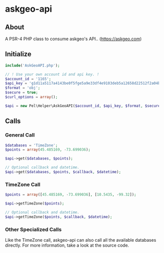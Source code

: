 # askgeo-api

## About

A PSR-4 PHP class to consume askgeo's API.. (https://askgeo.com)

## Initialize

```php
include('AskGeoAPI.php');

// ! Use your own account id and api key. !
$account_id = '1165';
$api_key = 'g1d11a5117a4143be0f5fge5a9e33df4e9103deb5a12658d22512f2a04ba3nk6';
$format = 'obj';
$secure = true;
$curl_options = array();

$api = new Pel\Helper\AskGeoAPI($account_id, $api_key, $format, $secure, $curl_options);
```

## Calls

### General Call

```php
$databases = 'TimeZone';
$points = array(45.485169, -73.699036);

$api->get($databases, $points);

// Optional callback and datetime.
$api->get($databases, $points, $callback, $datetime);
```

### TimeZone Call

```php
$points = array([45.485169, -73.699036], [10.5435, -99.32]);

$api->getTimeZone($points);

// Optional callback and datetime.
$api->getTimeZone($points, $callback, $datetime);
```

### Other Specialized Calls

Like the TimeZone call, askgeo-api can also call all the available databases directly.
For more information, take a look at the source code.
